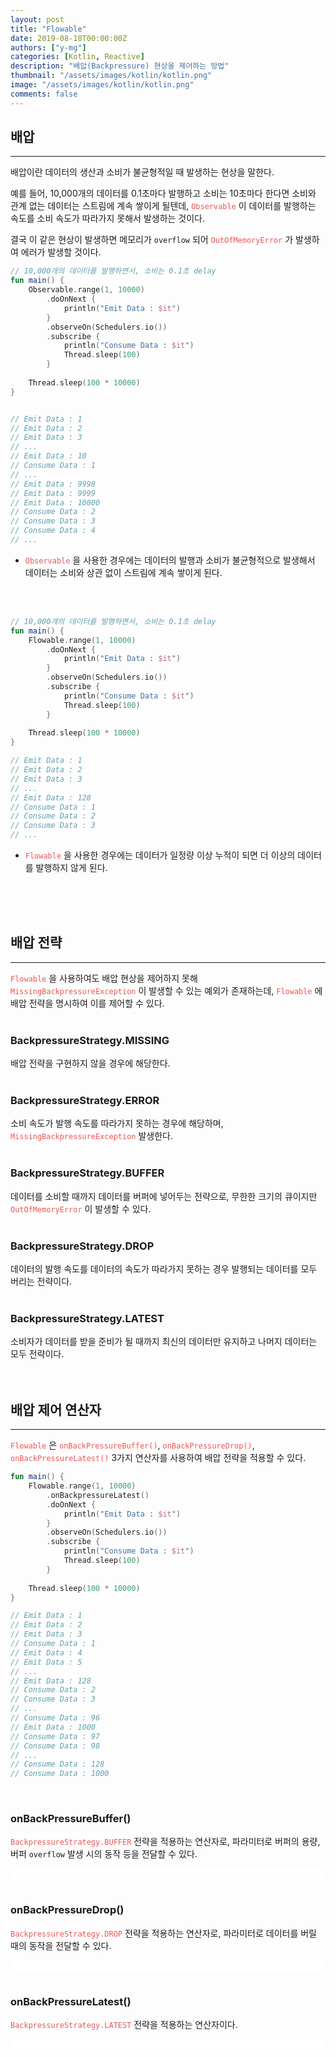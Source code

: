 ```yaml
---
layout: post
title: "Flowable"
date: 2019-08-18T00:00:00Z
authors: ["y-mg"]
categories: [Kotlin, Reactive]
description: "배압(Backpressure) 현상을 제어하는 방법"
thumbnail: "/assets/images/kotlin/kotlin.png"
image: "/assets/images/kotlin/kotlin.png"
comments: false
---
```


## 배압
***
배압이란 데이터의 생산과 소비가 불균형적일 때 발생하는 현상을 말한다.
<br/>

예를 들어, 10,000개의 데이터를 0.1초마다 발행하고 소비는 10초마다 한다면 소비와 관계 없는 데이터는 스트림에 계속 쌓이게 될텐데, <code style="color: #eb5657;">Observable</code> 이 데이터를 발행하는 속도를 소비 속도가 따라가지 못해서 발생하는 것이다.
<br/>

결국 이 같은 현상이 발생하면 메모리가 `overflow` 되어 <code style="color: #eb5657;">OutOfMemoryError</code> 가 발생하여 에러가 발생할 것이다.
<br/>

```kotlin
// 10,000개의 데이터를 발행하면서, 소비는 0.1초 delay
fun main() {
    Observable.range(1, 10000)
        .doOnNext {
            println("Emit Data : $it")
        }
        .observeOn(Schedulers.io())
        .subscribe {
            println("Consume Data : $it")
            Thread.sleep(100)
        }
    
    Thread.sleep(100 * 10000)
}


// Emit Data : 1
// Emit Data : 2
// Emit Data : 3
// ...
// Emit Data : 10
// Consume Data : 1
// ...
// Emit Data : 9998
// Emit Data : 9999
// Emit Data : 10000
// Consume Data : 2
// Consume Data : 3
// Consume Data : 4
// ...
```
- <code style="color: #eb5657;">Observable</code> 을 사용한 경우에는 데이터의 발행과 소비가 불균형적으로 발생해서 데이터는 소비와 상관 없이 스트림에 계속 쌓이게 된다.
<br/>
<br/>

```kotlin
// 10,000개의 데이터를 발행하면서, 소비는 0.1초 delay
fun main() {
    Flowable.range(1, 10000)
        .doOnNext {
            println("Emit Data : $it")
        }
        .observeOn(Schedulers.io())
        .subscribe {
            println("Consume Data : $it")
            Thread.sleep(100)
        }
    
    Thread.sleep(100 * 10000)
}

// Emit Data : 1
// Emit Data : 2
// Emit Data : 3
// ...
// Emit Data : 128
// Consume Data : 1
// Consume Data : 2
// Consume Data : 3
// ...
```
- <code style="color: #eb5657;">Flowable</code> 을 사용한 경우에는 데이터가 일정량 이상 누적이 되면 더 이상의 데이터를 발행하지 않게 된다.
<br/>
<br/>
<br/>



## 배압 전략
***
<code style="color: #eb5657;">Flowable</code> 을 사용하여도 배압 현상을 제어하지 못해 <code style="color: #eb5657;">MissingBackpressureException</code> 이 발생할 수 있는 예외가 존재하는데, <code style="color: #eb5657;">Flowable</code> 에 배압 전략을 명시하여 이를 제어할 수 있다.
<br/>
<br/>

### BackpressureStrategy.MISSING
배압 전략을 구현하지 않을 경우에 해당한다.
<br/>
<br/>

### BackpressureStrategy.ERROR
소비 속도가 발행 속도를 따라가지 못하는 경우에 해당하며, <code style="color: #eb5657;">MissingBackpressureException</code> 발생한다.
<br/>
<br/>

### BackpressureStrategy.BUFFER
데이터를 소비할 때까지 데이터를 버퍼에 넣어두는 전략으로, 무한한 크기의 큐이지만 <code style="color: #eb5657;">OutOfMemoryError</code> 이 발생할 수 있다.
<br/>
<br/>

### BackpressureStrategy.DROP
데이터의 발행 속도를 데이터의 속도가 따라가지 못하는 경우 발행되는 데이터를 모두 버리는 전략이다.
<br/>
<br/>

### BackpressureStrategy.LATEST
소비자가 데이터를 받을 준비가 될 때까지 최신의 데이터만 유지하고 나머지 데이터는 모두 전략이다.
<br/>
<br/>
<br/>



## 배압 제어 연산자
***
<code style="color: #eb5657;">Flowable</code> 은 <code style="color: #eb5657;">onBackPressureBuffer()</code>, <code style="color: #eb5657;">onBackPressureDrop()</code>, <code style="color: #eb5657;">onBackPressureLatest()</code> 3가지 연산자를 사용하여 배압 전략을 적용할 수 있다.
<br/>

```kotlin
fun main() {
    Flowable.range(1, 10000)
        .onBackpressureLatest()
        .doOnNext {
            println("Emit Data : $it")
        }
        .observeOn(Schedulers.io())
        .subscribe {
            println("Consume Data : $it")
            Thread.sleep(100)
        }
    
    Thread.sleep(100 * 10000)
}

// Emit Data : 1
// Emit Data : 2
// Emit Data : 3
// Consume Data : 1
// Emit Data : 4
// Emit Data : 5
// ...
// Emit Data : 128
// Consume Data : 2
// Consume Data : 3
// ...
// Consume Data : 96
// Emit Data : 1000
// Consume Data : 97
// Consume Data : 98
// ...
// Consume Data : 128
// Consume Data : 1000
```
<br/>

### onBackPressureBuffer()
<code style="color: #eb5657;">BackpressureStrategy.BUFFER</code> 전략을 적용하는 연산자로, 파라미터로 버퍼의 용량, 버퍼 `overflow` 발생 시의 동작 등을 전달할 수 있다.
<br/>

<div style="
background-color: #ffffff;
background-image: url(/assets/images/kotlin/reactive/flowable-onbackpressurebuffer.png);
background-size: contain;
background-repeat: no-repeat;
background-position: center center;
">
<img src="/assets/images/kotlin/reactive/flowable-onbackpressurebuffer.png" style="visibility: hidden;" />
</div>
<br/>

### onBackPressureDrop()
<code style="color: #eb5657;">BackpressureStrategy.DROP</code> 전략을 적용하는 연산자로, 파라미터로 데이터를 버릴 때의 동작을 전달할 수 있다.
<br/>

<div style="
background-color: #ffffff;
background-image: url(/assets/images/kotlin/reactive/flowable-onbackpressuredrop.png);
background-size: contain;
background-repeat: no-repeat;
background-position: center center;
">
<img src="/assets/images/kotlin/reactive/flowable-onbackpressuredrop.png" style="visibility: hidden;" />
</div>
<br/>


### onBackPressureLatest()
<code style="color: #eb5657;">BackpressureStrategy.LATEST</code> 전략을 적용하는 연산자이다.
<br/>

<div style="
background-color: #ffffff;
background-image: url(/assets/images/kotlin/reactive/flowable-onbackpressurelatest.png);
background-size: contain;
background-repeat: no-repeat;
background-position: center center;
">
<img src="/assets/images/kotlin/reactive/flowable-onbackpressurelatest.png" style="visibility: hidden;" />
</div>